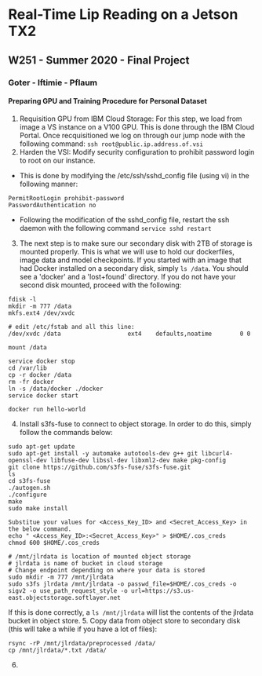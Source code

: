 # Real-Time Lip Reading on a Jetson TX2
## W251 - Summer 2020 - Final Project
### Goter - Iftimie - Pflaum





#### Preparing GPU and Training Procedure for Personal Dataset
1. Requisition GPU from IBM Cloud Storage: For this step, we load from image a VS instance on a V100 GPU. This is done through the IBM Cloud Portal. Once recquisitioned we log on through our jump node with the following command: `ssh root@public.ip.address.of.vsi`
2. Harden the VSI: Modify security configuration to prohibit password login to root on our instance. 
- This is done by modifying the /etc/ssh/sshd_config file (using vi) in the following manner:
```
PermitRootLogin prohibit-password
PasswordAuthentication no
```
- Following the modification of the sshd_config file, restart the ssh daemon with the following command `service sshd restart`
3. The next step is to make sure our secondary disk with 2TB of storage is mounted properly. This is what we will use to hold our dockerfiles, image data and model checkpoints. If you started with an image that had Docker installed on a secondary disk, simply `ls /data`. You should see a 'docker' and a 'lost+found' directory. If you do not have your second disk mounted, proceed with the following: 
```
fdisk -l
mkdir -m 777 /data
mkfs.ext4 /dev/xvdc

# edit /etc/fstab and all this line:
/dev/xvdc /data                   ext4    defaults,noatime        0 0

mount /data

service docker stop
cd /var/lib
cp -r docker /data
rm -fr docker
ln -s /data/docker ./docker
service docker start

docker run hello-world
```
4. Install s3fs-fuse to connect to object storage. In order to do this, simply follow the commands below:

```
sudo apt-get update
sudo apt-get install -y automake autotools-dev g++ git libcurl4-openssl-dev libfuse-dev libssl-dev libxml2-dev make pkg-config
git clone https://github.com/s3fs-fuse/s3fs-fuse.git
ls
cd s3fs-fuse
./autogen.sh
./configure
make
sudo make install

Substitue your values for <Access_Key_ID> and <Secret_Access_Key> in the below command.
echo " <Access_Key_ID>:<Secret_Access_Key>" > $HOME/.cos_creds
chmod 600 $HOME/.cos_creds

# /mnt/jlrdata is location of mounted object storage
# jlrdata is name of bucket in cloud storage
# Change endpoint depending on where your data is stored
sudo mkdir -m 777 /mnt/jlrdata
sudo s3fs jlrdata /mnt/jlrdata -o passwd_file=$HOME/.cos_creds -o sigv2 -o use_path_request_style -o url=https://s3.us-east.objectstorage.softlayer.net
```
If this is done correctly, a `ls /mnt/jlrdata` will list the contents of the jlrdata bucket in object store.
5. Copy data from object store to secondary disk (this will take a while if you have a lot of files):
```
rsync -rP /mnt/jlrdata/preprocessed /data/
cp /mnt/jlrdata/*.txt /data/
```
6. 

